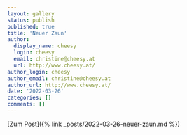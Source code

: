 ```yaml
---
layout: gallery
status: publish
published: true
title: 'Neuer Zaun'
author:
  display_name: cheesy
  login: cheesy
  email: christine@cheesy.at
  url: http://www.cheesy.at/
author_login: cheesy
author_email: christine@cheesy.at
author_url: http://www.cheesy.at/
date: '2022-03-26'
categories: []
comments: []
---
```

[Zum Post]({% link _posts/2022-03-26-neuer-zaun.md %})